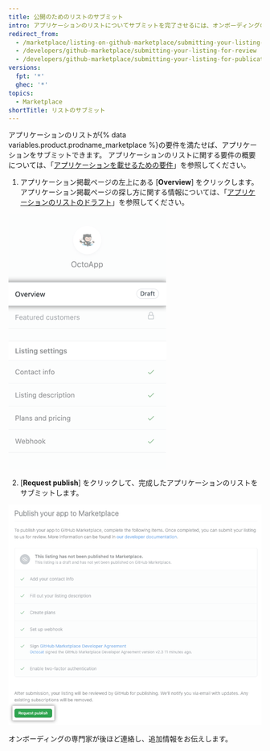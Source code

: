 ```yaml
---
title: 公開のためのリストのサブミット
intro: アプリケーションのリストについてサブミットを完了させるには、オンボーディングの専門家によるレビューをリクエストする必要があります。
redirect_from:
  - /marketplace/listing-on-github-marketplace/submitting-your-listing-for-review
  - /developers/github-marketplace/submitting-your-listing-for-review
  - /developers/github-marketplace/submitting-your-listing-for-publication
versions:
  fpt: '*'
  ghec: '*'
topics:
  - Marketplace
shortTitle: リストのサブミット
---
```


アプリケーションのリストが{% data variables.product.prodname_marketplace %}の要件を満たせば、アプリケーションをサブミットできます。 アプリケーションのリストに関する要件の概要については、「[アプリケーションを載せるための要件](/developers/github-marketplace/requirements-for-listing-an-app)」を参照してください。

1. アプリケーション掲載ページの左上にある [**Overview**] をクリックします。 アプリケーション掲載ページの探し方に関する情報については、「[アプリケーションのリストのドラフト](/developers/github-marketplace/drafting-a-listing-for-your-app)」を参照してください。

  ![Marketplaceのリストのドラフトの概要オプション](/assets/images/marketplace/edit-marketplace-listing-overview.png)

2. [**Request publish**] をクリックして、完成したアプリケーションのリストをサブミットします。

  ![下に提出ボタンの付いた、[Publish your app to Marketplace] チェックリスト](/assets/images/marketplace/publish-your-app-checklist-and-submission.png)

オンボーディングの専門家が後ほど連絡し、追加情報をお伝えします。
